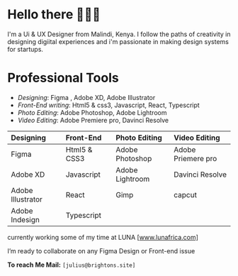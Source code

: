 # Hello there 🙋🏾‍♂️

I'm a Ui & UX Designer from Malindi, Kenya.
I follow the paths of creativity in designing digiital experiences and i'm passionate in making design systems for startups.

# Professional Tools
- *Designing*: Figma , Adobe XD, Adobe Illustrator
- *Front-End writing*: Html5 & css3, Javascript, React, Typescript
- *Photo Editing*: Adobe Photoshop, Adobe Lightroom
- *Video Editing*: Adobe Premiere pro, Davinci Resolve

| Designing         | Front-End    | Photo Editing   | Video Editing      |
| :---------------- | :----------- | :-------------- | :----------------- |
| Figma             | Html5 & CSS3 | Adobe Photoshop | Adobe Priemere pro |
| Adobe XD          | Javascript   | Adobe Lightroom | Davinci Resolve    |
| Adobe Illustrator | React        | Gimp            | capcut             |
| Adobe Indesign    | Typescript   |                 |                    |

currently working some of my time at LUNA [www.lunafrica.com] 

I’m ready to collaborate on any Figma Design or Front-end issue

**To reach Me Mail:** `[julius@brightons.site]`
